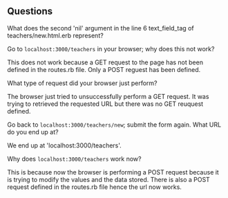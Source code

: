 ## Questions

What does the second 'nil' argument in the line 6 text_field_tag of teachers/new.html.erb represent?



Go to `localhost:3000/teachers` in your browser; why does this not work?

This does not work because a GET request to the page has not been defined in the routes.rb file. Only a
POST reguest has been defined.

What type of request did your browser just perform?

The browser just tried to unsuccessfully perform a GET request. It was trying to retrieved the requested URL but there
was no GET reuquest defined. 


Go back to `localhost:3000/teachers/new`; submit the form again. What URL do you end up at?

We end up at 'localhost:3000/teachers'. 

Why does `localhost:3000/teachers` work now?

This is because now the browser is performing a POST request because it is trying to modify the values and the data stored. 
There is also a POST request defined in the routes.rb file hence the url now works.
